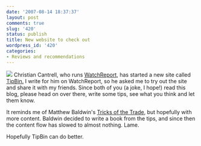 ```yaml
---
date: '2007-08-14 18:37:37'
layout: post
comments: true
slug: '420'
status: publish
title: New website to check out
wordpress_id: '420'
categories:
- Reviews and recommendations
---
```


[
![](http://www.phfactor.net/wp-pics/tipbin-wpa.jpg)](http://www.tipbin.com/)
Christian Cantrell, who runs [WatchReport](http://watchreport.com/), has started a new site called [TipBin.](http://tipbin.com) I write for him on WatchReport, so he asked me to try out the site and share it with my friends. Since both of you (a joke, I hope!) read this blog, please head on over there, write some tips, see what you think and let them know.

It reminds me of Matthew Baldwin's [Tricks of the Trade](http://tradetricks.org/), but hopefully with more content. Baldwin decided to write a book from the tips, and since then the content flow has slowed to almost nothing. Lame.

Hopefully TipBin can do better.
